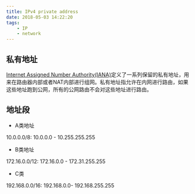 ```yaml
---
title: IPv4 private address
date: 2018-05-03 14:22:20
tags: 
    - IP 
    - network
---
```


## 私有地址

[Internet Assigned Number Authority(IANA)](https://www.iana.org)定义了一系列保留的私有地址，用来在路由器内部或者NAT内部进行组网。私有地址指允许在内网进行路由，如果这些地址跑到公网，所有的公网路由不会对这些地址进行路由。

## 地址段

- A类地址

10.0.0.0/8: 10.0.0.0 - 10.255.255.255

- B类地址

172.16.0.0/12: 172.16.0.0 - 172.31.255.255

- C类

192.168.0.0/16: 192.168.0.0- 192.168.255.255

